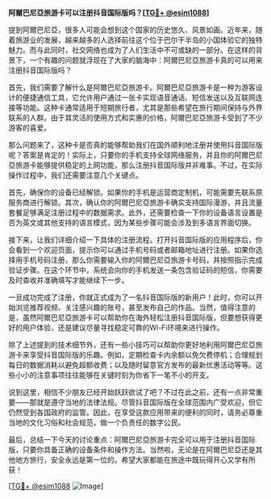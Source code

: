 **阿爾巴尼亞旅游卡可以注册抖音国际版吗？[[TG💪+ @esim1088](https://t.me/s/esim1088)]**

提到阿爾巴尼亞，很多人可能会想到这个国家的历史悠久、风景如画。近年来，随着旅游业的发展，越来越多的人选择前往这个位于巴尔干半岛的小国体验它的独特魅力。而与此同时，社交网络也成为了人们生活中不可或缺的一部分。在这样的背景下，一个有趣的问题就浮现在了大家的脑海中：阿爾巴尼亞旅游卡真的可以用来注册抖音国际版吗？

首先，我们需要了解什么是阿爾巴尼亞旅游卡。阿爾巴尼亞旅游卡是一种为游客设计的便捷通信工具，它允许用户通过一张卡实现语音通话、短信发送以及互联网连接等功能。这种卡通常适用于短期旅行者，尤其是那些希望在旅行期间保持与外界联系的人群。由于其灵活的使用方式和实惠的价格，阿爾巴尼亞旅游卡受到了不少游客的喜爱。

那么问题来了，这种卡是否真的能够帮助我们在国外顺利地注册并使用抖音国际版呢？答案是肯定的！实际上，只要你的手机支持全球网络服务，并且你的阿爾巴尼亞旅游卡能够提供稳定的上网功能，那么注册抖音国际版并非难事。不过，在实际操作过程中，我们还需要注意几个关键点。

首先，确保你的设备已经解锁。如果你的手机是运营商定制机，可能需要先联系原服务商进行解锁。其次，确认你的阿爾巴尼亞旅游卡确实支持国际漫游，并且流量套餐足够满足注册过程中的数据需求。此外，还需要检查一下你的设备语言设置是否为英文或其他支持的语言模式，因为某些步骤可能会涉及到多语言界面切换。

接下来，让我们详细介绍一下具体的注册流程。打开抖音国际版的应用程序后，你会看到一个欢迎页面，提示你可以通过手机号码或者邮箱地址进行注册。如果你选择用手机号码注册，那么你需要输入你的阿爾巴尼亞旅游卡号码，并按照指示完成验证步骤。在这个环节中，系统会向你的手机发送一条包含验证码的短信，你需要及时查收并准确填写才能继续下一步。

一旦成功完成了注册，你就正式成为了一名抖音国际版的新用户！此时，你可以开始浏览推荐视频、关注感兴趣的账号，甚至发布自己的作品。当然，值得注意的是，虽然阿爾巴尼亞旅游卡可以帮助你在海外轻松注册抖音国际版，但要想获得更好的用户体验，还是建议尽量寻找稳定可靠的Wi-Fi环境来进行操作。

除了上述提到的技术细节外，还有一些小技巧可以帮助你更好地利用阿爾巴尼亞旅游卡来享受抖音国际版的乐趣。例如，定期检查卡内余额以免欠费停机；合理规划每日的数据消耗以避免超额收费；以及随时留意官方发布的最新优惠活动等等。这些小小的注意事项往往能够在关键时刻为你省下一笔不小的开支。

说到这里，相信不少朋友已经开始跃跃欲试了吧？不过在此之前，还有一点非常重要——那就是遵守当地的法律法规。尽管抖音国际版在全球范围内广受欢迎，但它仍然受到各国政府的监管。因此，在享受这款应用带来的便利的同时，请务必尊重当地的文化习俗和社会规范，做一个负责任的数字公民。

最后，总结一下今天的讨论重点：阿爾巴尼亞旅游卡完全可以用于注册抖音国际版，只要你具备正确的设备条件和操作方法。当然啦，无论是在阿爾巴尼亞还是其他地方旅行，安全永远是第一位的。希望大家都能在旅途中既玩得开心又学有所获！

[[TG💪+ @esim1088](https://t.me/s/esim1088) ![Image](https://i.postimg.cc/4NQfJmqS/Snipaste-2025-05-13-00-14-12.png)]